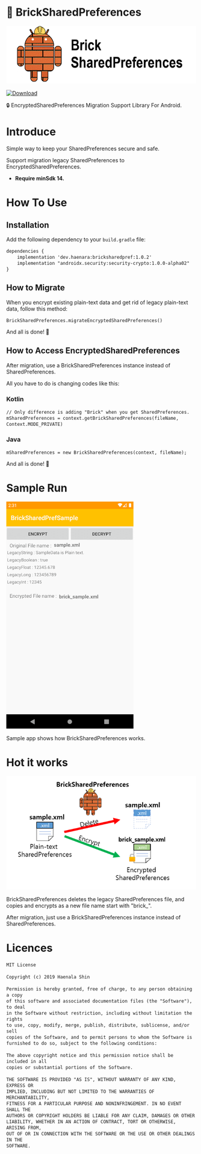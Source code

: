 🧱 BrickSharedPreferences
===================================

![BrickSharedPreferences](brick_title.png)

[ ![Download](https://api.bintray.com/packages/haenarashin/BrickSharedPreferences/bricksharedpref/images/download.svg?version=1.0.2) ](https://bintray.com/haenarashin/BrickSharedPreferences/bricksharedpref/1.0.2/link)

🔒 EncryptedSharedPreferences Migration Support Library For Android.

# Introduce

Simple way to keep your SharedPreferences secure and safe.

Support migration legacy SharedPreferences to EncryptedSharedPreferences.

- **Require minSdk 14.**

# How To Use


## Installation

Add the following dependency to your `build.gradle` file:

```
dependencies {
    implementation 'dev.haenara:bricksharedpref:1.0.2'
    implementation "androidx.security:security-crypto:1.0.0-alpha02"
}
```

## How to Migrate

When you encrypt existing plain-text data and get rid of legacy plain-text data, follow this method:
```
BrickSharedPreferences.migrateEncryptedSharedPreferences()
```
And all is done! 🎉

## How to Access EncryptedSharedPreferences

After migration, use a BrickSharedPreferences instance instead of SharedPreferences.

All you have to do is changing codes like this:  

### Kotlin

```
// Only difference is adding "Brick" when you get SharedPreferences. 
mSharedPreferences = context.getBrickSharedPreferences(fileName, Context.MODE_PRIVATE)
```

### Java

```
mSharedPreferences = new BrickSharedPreferences(context, fileName);
```
And all is done! 🎉


# Sample Run

![Sample run](brick_sample_run.gif)

Sample app shows how BrickSharedPreferences works.


# Hot it works

![How it works](how_it_works.PNG)

BrickSharedPreferences deletes the legacy SharedPreferences file, and copies and encrypts as a new file name start with  "brick_".

After migration, just use a BrickSharedPreferences instance instead of SharedPreferences.


# Licences

```
MIT License

Copyright (c) 2019 Haenala Shin

Permission is hereby granted, free of charge, to any person obtaining a copy
of this software and associated documentation files (the "Software"), to deal
in the Software without restriction, including without limitation the rights
to use, copy, modify, merge, publish, distribute, sublicense, and/or sell
copies of the Software, and to permit persons to whom the Software is
furnished to do so, subject to the following conditions:

The above copyright notice and this permission notice shall be included in all
copies or substantial portions of the Software.

THE SOFTWARE IS PROVIDED "AS IS", WITHOUT WARRANTY OF ANY KIND, EXPRESS OR
IMPLIED, INCLUDING BUT NOT LIMITED TO THE WARRANTIES OF MERCHANTABILITY,
FITNESS FOR A PARTICULAR PURPOSE AND NONINFRINGEMENT. IN NO EVENT SHALL THE
AUTHORS OR COPYRIGHT HOLDERS BE LIABLE FOR ANY CLAIM, DAMAGES OR OTHER
LIABILITY, WHETHER IN AN ACTION OF CONTRACT, TORT OR OTHERWISE, ARISING FROM,
OUT OF OR IN CONNECTION WITH THE SOFTWARE OR THE USE OR OTHER DEALINGS IN THE
SOFTWARE.

```
